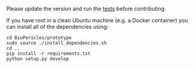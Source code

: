 Please update the version and run the [tests](run_tests.sh) before contributing.

If you have root in a clean Ubuntu machine (e.g. a Docker container) you
can install all of the dependencies using:

```
cd BioPericles/prototype
sudo source ./install_dependencies.sh
cd ..
pip install -r requirements.txt
python setup.py develop
```
